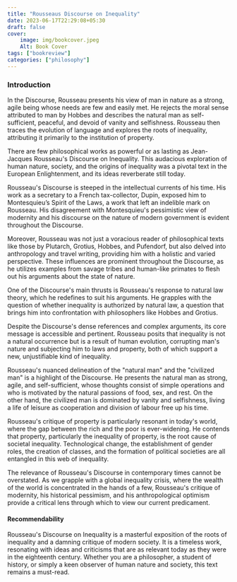 ```yaml
---
title: "Rousseaus Discourse on Inequality"
date: 2023-06-17T22:29:08+05:30
draft: false
cover: 
    image: img/bookcover.jpeg
    Alt: Book Cover
tags: ["bookreview"]
categories: ["philosophy"]
---
```

### Introduction

In the Discourse, Rousseau presents his view of man in nature as a strong, agile being whose needs are few and easily met. He rejects the moral sense attributed to man by Hobbes and describes the natural man as self-sufficient, peaceful, and devoid of vanity and selfishness. Rousseau then traces the evolution of language and explores the roots of inequality, attributing it primarily to the institution of property.

There are few philosophical works as powerful or as lasting as Jean-Jacques Rousseau's Discourse on Inequality. This audacious exploration of human nature, society, and the origins of inequality was a pivotal text in the European Enlightenment, and its ideas reverberate still today.

Rousseau's Discourse is steeped in the intellectual currents of his time. His work as a secretary to a French tax-collector, Dupin, exposed him to Montesquieu’s Spirit of the Laws, a work that left an indelible mark on Rousseau. His disagreement with Montesquieu's pessimistic view of modernity and his discourse on the nature of modern government is evident throughout the Discourse.

Moreover, Rousseau was not just a voracious reader of philosophical texts like those by Plutarch, Grotius, Hobbes, and Pufendorf, but also delved into anthropology and travel writing, providing him with a holistic and varied perspective. These influences are prominent throughout the Discourse, as he utilizes examples from savage tribes and human-like primates to flesh out his arguments about the state of nature.

One of the Discourse's main thrusts is Rousseau's response to natural law theory, which he redefines to suit his arguments. He grapples with the question of whether inequality is authorized by natural law, a question that brings him into confrontation with philosophers like Hobbes and Grotius.

Despite the Discourse's dense references and complex arguments, its core message is accessible and pertinent. Rousseau posits that inequality is not a natural occurrence but is a result of human evolution, corrupting man's nature and subjecting him to laws and property, both of which support a new, unjustifiable kind of inequality.

Rousseau's nuanced delineation of the "natural man" and the "civilized man" is a highlight of the Discourse. He presents the natural man as strong, agile, and self-sufficient, whose thoughts consist of simple operations and who is motivated by the natural passions of food, sex, and rest. On the other hand, the civilized man is dominated by vanity and selfishness, living a life of leisure as cooperation and division of labour free up his time.

Rousseau's critique of property is particularly resonant in today's world, where the gap between the rich and the poor is ever-widening. He contends that property, particularly the inequality of property, is the root cause of societal inequality. Technological change, the establishment of gender roles, the creation of classes, and the formation of political societies are all entangled in this web of inequality.

The relevance of Rousseau's Discourse in contemporary times cannot be overstated. As we grapple with a global inequality crisis, where the wealth of the world is concentrated in the hands of a few, Rousseau's critique of modernity, his historical pessimism, and his anthropological optimism provide a critical lens through which to view our current predicament.

#### Recommendability

Rousseau's Discourse on Inequality is a masterful exposition of the roots of inequality and a damning critique of modern society. It is a timeless work, resonating with ideas and criticisms that are as relevant today as they were in the eighteenth century. Whether you are a philosopher, a student of history, or simply a keen observer of human nature and society, this text remains a must-read.

